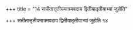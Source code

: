 +++
title = "14 सन्नीतात्तृतीयमात्रमवदाय द्वितीयातृतीयाभ्यां जुहोति"

+++
सन्नीतात्तृतीयमात्रमवदाय द्वितीयातृतीयाभ्यां जुहोति १४